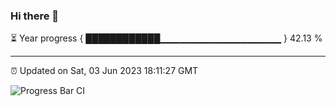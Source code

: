 ### Hi there 👋

⏳ Year progress { ████████████▁▁▁▁▁▁▁▁▁▁▁▁▁▁▁▁▁▁ } 42.13 %

---

⏰ Updated on Sat, 03 Jun 2023 18:11:27 GMT

![Progress Bar CI](https://github.com/liununu/liununu/workflows/Progress%20Bar%20CI/badge.svg)
